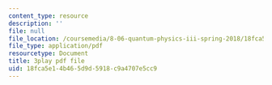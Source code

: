 ```yaml
---
content_type: resource
description: ''
file: null
file_location: /coursemedia/8-06-quantum-physics-iii-spring-2018/18fca5e14b465d9d5918c9a4707e5cc9_lw5ka_lJFkU.pdf
file_type: application/pdf
resourcetype: Document
title: 3play pdf file
uid: 18fca5e1-4b46-5d9d-5918-c9a4707e5cc9
---
```

